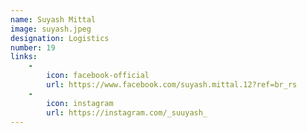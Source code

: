 ```yaml
---
name: Suyash Mittal
image: suyash.jpeg
designation: Logistics
number: 19
links:
    -
        icon: facebook-official
        url: https://www.facebook.com/suyash.mittal.12?ref=br_rs
    -
        icon: instagram
        url: https://instagram.com/_suuyash_
---
```

